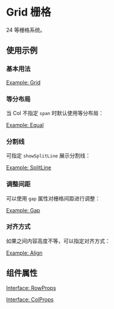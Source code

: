 # Grid 栅格

24 等栅格系统。

## 使用示例

### 基本用法


[Example: Grid](./_example/GridExample.jsx)

<!-- <Half> -->

### 等分布局

当 Col 不指定 `span` 时默认使用等分布局：

[Example: Equal](./_example/GridEqualExample.jsx)

### 分割线

可指定 `showSplitLine` 展示分割线：

[Example: SplitLine](./_example/GridSplitLineExample.jsx)

### 调整间距

可以使用 `gap` 属性对栅格间距进行调整：

[Example: Gap](./_example/GridGapExample.jsx)

### 对齐方式

如果之间内容高度不等，可以指定对齐方式：

[Example: Align](./_example/GridAlignExample.jsx)

<!-- </Half> -->

## 组件属性

[Interface: RowProps](./Grid.tsx)

[Interface: ColProps](./Grid.tsx)
